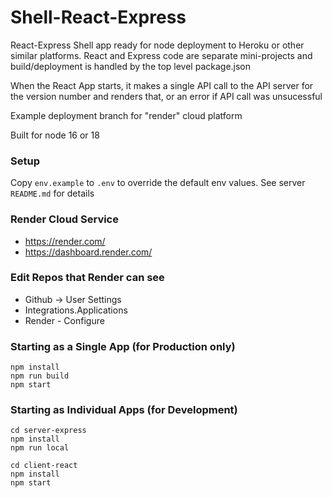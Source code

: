 # Shell-React-Express

React-Express Shell app ready for node deployment to Heroku or other similar platforms.  React and Express code are separate mini-projects and build/deployment is handled by the top level package.json

When the React App starts, it makes a single API call to the API server for the version number and renders that, or an error if API call was unsucessful

Example deployment branch for "render" cloud platform

Built for node 16 or 18

### Setup
Copy `env.example` to `.env` to override the default env values.
See server `README.md` for details

### Render Cloud Service
- https://render.com/
- https://dashboard.render.com/

### Edit Repos that Render can see
- Github -> User Settings
- Integrations.Applications
- Render - Configure

### Starting as a Single App (for Production only)
```
npm install
npm run build
npm start
```

### Starting as Individual Apps (for Development)
```
cd server-express
npm install
npm run local

cd client-react
npm install
npm start
```